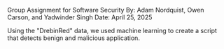 Group Assignment for Software Security
By: Adam Nordquist, Owen Carson, and Yadwinder Singh
Date: April 25, 2025

Using the "DrebinRed" data, we used machine learning to create a script that detects benign and malicious application.
